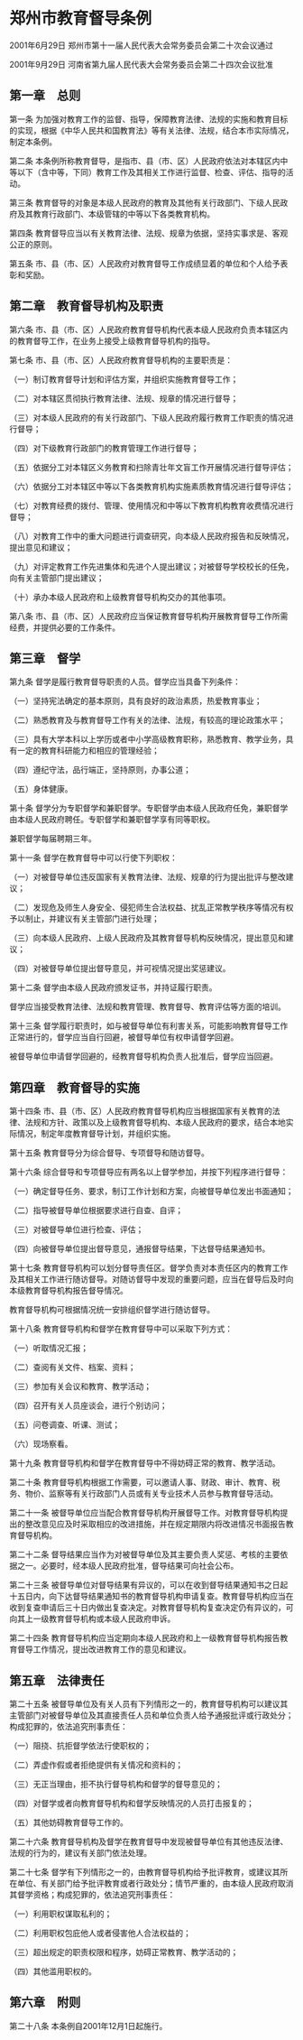 # 郑州市教育督导条例

2001年6月29日 郑州市第十一届人民代表大会常务委员会第二十次会议通过

2001年9月29日 河南省第九届人民代表大会常务委员会第二十四次会议批准



## 第一章　总则

第一条 为加强对教育工作的监督、指导，保障教育法律、法规的实施和教育目标的实现，根据《中华人民共和国教育法》等有关法律、法规，结合本市实际情况，制定本条例。

第二条 本条例所称教育督导，是指市、县（市、区）人民政府依法对本辖区内中等以下（含中等，下同）教育工作及其相关工作进行监督、检查、评估、指导的活动。

第三条 教育督导的对象是本级人民政府的教育及其他有关行政部门、下级人民政府及其教育行政部门、本级管辖的中等以下各类教育机构。

第四条 教育督导应当以有关教育法律、法规、规章为依据，坚持实事求是、客观公正的原则。

第五条 市、县（市、区）人民政府对教育督导工作成绩显着的单位和个人给予表彰和奖励。

## 第二章　教育督导机构及职责

第六条 市、县（市、区）人民政府教育督导机构代表本级人民政府负责本辖区内的教育督导工作，在业务上接受上级教育督导机构的指导。

第七条 市、县（市、区）人民政府教育督导机构的主要职责是：

（一）制订教育督导计划和评估方案，并组织实施教育督导工作；

（二）对本辖区贯彻执行教育法律、法规、规章的情况进行督导；

（三）对本级人民政府的有关行政部门、下级人民政府履行教育工作职责的情况进行督导；

（四）对下级教育行政部门的教育管理工作进行督导；

（五）依据分工对本辖区义务教育和扫除青壮年文盲工作开展情况进行督导评估；

（六）依据分工对本辖区中等以下各类教育机构实施素质教育情况进行督导评估；

（七）对教育经费的拨付、管理、使用情况和中等以下教育机构教育收费情况进行督导；

（八）对教育工作中的重大问题进行调查研究，向本级人民政府报告和反映情况，提出意见和建议；

（九）对评定教育工作先进集体和先进个人提出建议；对被督导学校校长的任免，向有关主管部门提出建议；

（十）承办本级人民政府和上级教育督导机构交办的其他事项。

第八条 市、县（市、区）人民政府应当保证教育督导机构开展教育督导工作所需经费，并提供必要的工作条件。

## 第三章　督学

第九条 督学是履行教育督导职责的人员。督学应当具备下列条件：

（一）坚持宪法确定的基本原则，具有良好的政治素质，热爱教育事业；

（二）熟悉教育及与教育督导工作有关的法律、法规，有较高的理论政策水平；

（三）具有大学本科以上学历或者中小学高级教育职称，熟悉教育、教学业务，具有一定的教育科研能力和相应的管理经验；

（四）遵纪守法，品行端正，坚持原则，办事公道；

（五）身体健康。

第十条 督学分为专职督学和兼职督学。专职督学由本级人民政府任免，兼职督学由本级人民政府聘任。专职督学和兼职督学享有同等职权。

兼职督学每届聘期三年。

第十一条 督学在教育督导中可以行使下列职权：

（一）对被督导单位违反国家有关教育法律、法规、规章的行为提出批评与整改建议；

（二）发现危及师生人身安全、侵犯师生合法权益、扰乱正常教学秩序等情况有权予以制止，并建议有关主管部门进行处理；

（三）向本级人民政府、上级人民政府及其教育督导机构反映情况，提出意见和建议；

（四）对被督导单位提出督导意见，并可视情况提出奖惩建议。

第十二条 督学由本级人民政府颁发证书，并持证履行职责。

督学应当接受教育法律、法规和教育管理、教育督导、教育评估等方面的培训。

第十三条 督学履行职责时，如与被督导单位有利害关系，可能影响教育督导工作正常进行的，督学应当自行回避，被督导单位有权申请督学回避。

被督导单位申请督学回避的，经教育督导机构负责人批准后，督学应当回避。

## 第四章　教育督导的实施

第十四条 市、县（市、区）人民政府教育督导机构应当根据国家有关教育的法律、法规和方针、政策以及上级教育督导机构、本级人民政府的要求，结合本地实际情况，制定年度教育督导计划，并组织实施。

第十五条 教育督导分为综合督导、专项督导和随访督导。

第十六条 综合督导和专项督导应有两名以上督学参加，并按下列程序进行督导：

（一）确定督导任务、要求，制订工作计划和方案，向被督导单位发出书面通知；

（二）指导被督导单位根据要求进行自查、自评；

（三）对被督导单位进行检查、评估；

（四）向被督导单位提出督导意见，通报督导结果，下达督导结果通知书。

第十七条 教育督导机构可以划分督导责任区。督学负责对本责任区内的教育工作及其相关工作进行随访督导。对随访督导中发现的重要问题，应当在督导后及时向本级教育督导机构报告督导情况。

教育督导机构可根据情况统一安排组织督学进行随访督导。

第十八条 教育督导机构和督学在教育督导中可以采取下列方式：

（一）听取情况汇报；

（二）查阅有关文件、档案、资料；

（三）参加有关会议和教育、教学活动；

（四）召开有关人员座谈会，进行个别访问；

（五）问卷调查、听课、测试；

（六）现场察看。

第十九条 教育督导机构和督学在教育督导中不得妨碍正常的教育、教学活动。

第二十条 教育督导机构根据工作需要，可以邀请人事、财政、审计、教育、税务、物价、监察等有关行政部门人员或有关专业技术人员参与教育督导活动。

第二十一条 被督导单位应当配合教育督导机构开展督导工作。对教育督导机构提出的整改意见应及时采取相应的改进措施，并在规定期限内将改进情况书面报告教育督导机构。

第二十二条 督导结果应当作为对被督导单位及其主要负责人奖惩、考核的主要依据之一。必要时，经本级人民政府批准，督导结果可向社会公布。

第二十三条 被督导单位对督导结果有异议的，可以在收到督导结果通知书之日起十五日内，向下达督导结果通知书的教育督导机构申请复查。教育督导机构应当在收到复查申请后三十日内做出复查决定。对教育督导机构复查决定仍有异议的，可向其上一级教育督导机构或本级人民政府申诉。

第二十四条 教育督导机构应当定期向本级人民政府和上一级教育督导机构报告教育督导工作情况，提出改进教育工作的意见和建议。

## 第五章　法律责任

第二十五条 被督导单位及有关人员有下列情形之一的，教育督导机构可以建议其主管部门对被督导单位及其直接责任人员和单位负责人给予通报批评或行政处分；构成犯罪的，依法追究刑事责任：

（一）阻挠、抗拒督学依法行使职权的；

（二）弄虚作假或者拒绝提供有关情况和资料的；

（三）无正当理由，拒不执行督导机构和督学的督导意见的；

（四）对督学或者向教育督导机构和督学反映情况的人员打击报复的；

（五）其他妨碍教育督导工作的。

第二十六条 教育督导机构及督学在教育督导中发现被督导单位有其他违反法律、法规的行为的，建议有关部门依法处理。

第二十七条 督学有下列情形之一的，由教育督导机构给予批评教育，或建议其所在单位、有关部门给予批评教育或者行政处分；情节严重的，由本级人民政府取消其督学资格；构成犯罪的，依法追究刑事责任：

（一）利用职权谋取私利的；

（二）利用职权包庇他人或者侵害他人合法权益的；

（三）超出规定的职责权限和程序，妨碍正常教育、教学活动的；

（四）其他滥用职权的。

## 第六章　附则

第二十八条 本条例自2001年12月1日起施行。